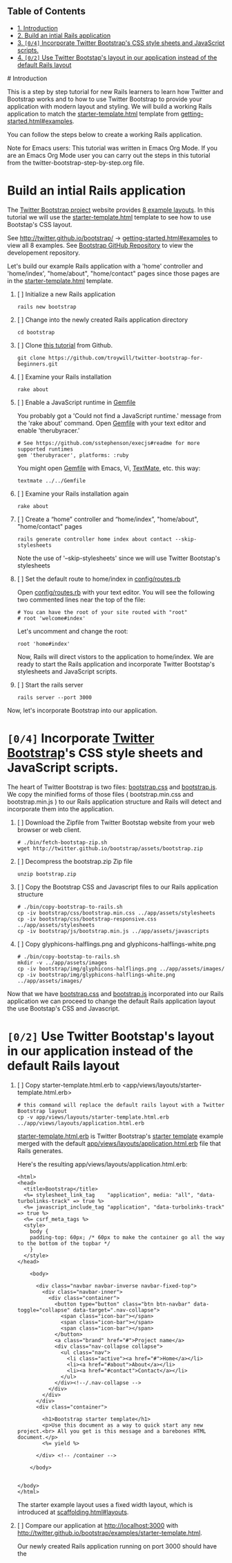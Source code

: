 <div id="table-of-contents">
<h2>Table of Contents</h2>
<div id="text-table-of-contents">
<ul>
<li><a href="#sec-1">1. Introduction</a></li>
<li><a href="#sec-2">2. Build an intial Rails application</a></li>
<li><a href="#sec-3">3. <code>[0/4]</code> Incorporate Twitter Bootstrap's CSS style sheets and JavaScript scripts.</a></li>
<li><a href="#sec-4">4. <code>[0/2]</code> Use Twitter Bootstap's layout in our application instead of the default Rails layout</a></li>
</ul>
</div>
</div>
# Introduction

This is a step by step tutorial for new Rails learners to learn how
Twitter and Bootstrap works and to how to use Twitter Bootstrap to provide
your application with modern layout and styling. We will build a working
Rails application to match the [starter-template.html](http://twitter.github.io/bootstrap/examples/starter-template.html) template from
[getting-started.html#examples](http://twitter.github.io/bootstrap/getting-started.html#examples).

You can follow the steps below to create a working Rails application.

Note for Emacs users: This tutorial was written in Emacs Org Mode. If
you are an Emacs Org Mode user you can carry out the steps in this tutorial
from the twitter-bootstrap-step-by-step.org file.

# Build an intial Rails application

The [Twitter Bootstrap project](http://twitter.github.io/bootstrap/index.html) website provides [8 example layouts](http://twitter.github.io/bootstrap/getting-started.html#examples). In this tutorial we
will use the [starter-template.html](http://twitter.github.io/bootstrap/examples/starter-template.html) template to see how to use Bootstap's CSS layout.

See [<http://twitter.github.io/bootstrap/>](http://twitter.github.io/bootstrap/) -> [getting-started.html#examples](http://twitter.github.io/bootstrap/getting-started.html#examples) to view all 8 examples.
See [Bootstrap GitHub Repository](https://github.com/twitter/bootstrap) to view the developement repository.

Let's build our example Rails application with a 'home' controller
and 'home/index', "home/about", "home/contact" pages since those pages
are in the [starter-template.html](http://twitter.github.io/bootstrap/examples/starter-template.html) template.

1.  [ ] Initialize a new Rails application
    
        rails new bootstrap

2.  [ ] Change into the newly created Rails application directory
    
        cd bootstrap

3.  [ ] Clone [this tutorial](https://github.com/troywill/twitter-bootstrap-for-beginners) from Github.
    
        git clone https://github.com/troywill/twitter-bootstrap-for-beginners.git

4.  [ ] Examine your Rails installation
    
        rake about

5.  [ ] Enable a JavaScript runtime in [Gemfile](../Gemfile)
    
    You probably got a 'Could not find a JavaScript runtime.' message from the
    'rake about' command. Open [Gemfile](../Gemfile) with your text editor and enable 'therubyracer.'
    
        # See https://github.com/sstephenson/execjs#readme for more supported runtimes
        gem 'therubyracer', platforms: :ruby
    
    You might open [Gemfile](../Gemfile) with Emacs, Vi, [TextMate](http://macromates.com/), etc. this way:
    
        textmate ../../Gemfile

6.  [ ] Examine your Rails installation again
    
        rake about

7.  [ ] Create a “home” controller and “home/index”, "home/about", "home/contact" pages
    
        rails generate controller home index about contact --skip-stylesheets
    
    Note the use of '&#x2013;skip-stylesheets' since we will use Twitter Bootstap's stylesheets

8.  [ ] Set the default route to home/index in [config/routes.rb](../config/routes.rb)
    
    Open [config/routes.rb](../config/routes.rb)  with your text editor. You will see the following
    two commented lines near the top of the file:
    
        # You can have the root of your site routed with "root"
        # root 'welcome#index'
    
    
    Let's uncomment and change the root:
    
        root 'home#index'
    
    Now, Rails will direct vistors to the application to home/index. We are
    ready to start the Rails application and incorporate Twitter Bootstap's
    stylesheets and JavaScript scripts.

9.  [ ] Start the rails server
    
        rails server --port 3000

Now, let's incorporate Bootstrap into our application.

# <code>[0/4]</code> Incorporate [Twitter Bootstrap](http://twitter.github.io/bootstrap/)'s CSS style sheets and JavaScript scripts.

The heart of Twitter Bootstrap is two files: [bootstrap.css](https://github.com/twitter/bootstrap/blob/master/docs/assets/css/bootstrap.css) and [bootstrap.js](https://github.com/twitter/bootstrap/blob/master/docs/assets/js/bootstrap.js). We copy
the minified forms of those files ( bootstrap.min.css and bootstrap.min.js ) to our
Rails application structure and Rails will detect and incorporate them into the application.

1.  [ ] Download the Zipfile from Twitter Bootstap website from your web browser or web client.
    
        # ./bin/fetch-bootstap-zip.sh
        wget http://twitter.github.io/bootstrap/assets/bootstrap.zip

2.  [ ] Decompress the bootstrap.zip Zip file
    
        unzip bootstrap.zip

3.  [ ] Copy the Bootstrap CSS and Javascript files to our Rails application structure
    
        # ./bin/copy-bootstrap-to-rails.sh
        cp -iv bootstrap/css/bootstrap.min.css ../app/assets/stylesheets
        cp -iv bootstrap/css/bootstrap-responsive.css ../app/assets/stylesheets
        cp -iv bootstrap/js/bootstrap.min.js ../app/assets/javascripts

4.  [ ] Copy glyphicons-halflings.png and glyphicons-halflings-white.png
    
        # ./bin/copy-bootstap-to-rails.sh
        mkdir -v ../app/assets/images
        cp -iv bootstrap/img/glyphicons-halflings.png ../app/assets/images/
        cp -iv bootstrap/img/glyphicons-halflings-white.png ../app/assets/images/

Now that we have [bootstrap.css](https://github.com/twitter/bootstrap/blob/master/docs/assets/css/bootstrap.css) and [bootstrap.js](https://github.com/twitter/bootstrap/blob/master/docs/assets/js/bootstrap.js) incorporated into our Rails
application we can proceed to change the default Rails application layout
the use Bootstap's CSS and Javascript.

# <code>[0/2]</code> Use Twitter Bootstap's layout in our application instead of the default Rails layout

1.  [ ] Copy starter-template.html.erb to 
         <app/views/layouts/starter-template.html.erb>
    
        # this command will replace the default rails layout with a Twitter Bootstrap layout
        cp -v app/views/layouts/starter-template.html.erb ../app/views/layouts/application.html.erb
    
    [starter-template.html.erb](app/views/layouts/starter-template.html.erb) is Twitter Bootstrap's [starter template](https://github.com/twitter/bootstrap/blob/master/docs/examples/starter-template.html) example merged
    with the default [app/views/layouts/application.html.erb](app/views/layouts/application.html.erb) file that Rails generates.
    
    Here's the resulting app/views/layouts/application.html.erb:
    
        <html>
        <head>
          <title>Bootstrap</title>
          <%= stylesheet_link_tag    "application", media: "all", "data-turbolinks-track" => true %>
          <%= javascript_include_tag "application", "data-turbolinks-track" => true %>
          <%= csrf_meta_tags %>
          <style>
            body {
            padding-top: 60px; /* 60px to make the container go all the way to the bottom of the topbar */
            }
          </style>  
        </head>
        
            <body>
        
              <div class="navbar navbar-inverse navbar-fixed-top">
                <div class="navbar-inner">
                  <div class="container">
                    <button type="button" class="btn btn-navbar" data-toggle="collapse" data-target=".nav-collapse">
                      <span class="icon-bar"></span>
                      <span class="icon-bar"></span>
                      <span class="icon-bar"></span>
                    </button>
                    <a class="brand" href="#">Project name</a>
                    <div class="nav-collapse collapse">
                      <ul class="nav">
                        <li class="active"><a href="#">Home</a></li>
                        <li><a href="#about">About</a></li>
                        <li><a href="#contact">Contact</a></li>
                      </ul>
                    </div><!--/.nav-collapse -->
                  </div>
                </div>
              </div>
              <div class="container">
        
                <h1>Bootstrap starter template</h1>
                <p>Use this document as a way to quick start any new project.<br> All you get is this message and a barebones HTML document.</p>
                <%= yield %>
        
              </div> <!-- /container -->
        
            </body>
        
        
        </body>
        </html>
    
    The starter example layout uses a fixed width layout, which is
    introduced at [scaffolding.html#layouts](http://twitter.github.io/bootstrap/scaffolding.html#layouts).

2.  [ ] Compare our application at <http://localhost:3000> with <http://twitter.github.io/bootstrap/examples/starter-template.html>.
    
    Our newly created Rails application running on port 3000 should have the
